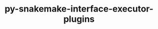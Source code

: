 ---
title: "py-snakemake-interface-executor-plugins"
layout: cache
categories: [package, develop-2024-08-04]
meta: {"versions": ["8.2.0"], "compilers": ["gcc@=7.3.1"], "oss": ["amzn2"], "platforms": ["linux"], "targets": ["aarch64", "neoverse_n1", "x86_64_v3"], "stacks": ["aws-isc", "aws-isc-aarch64", "root"], "num_specs": 3, "num_specs_by_stack": {"aws-isc-aarch64": 2, "root": 3, "aws-isc": 1}}
spec_details: [{"hash": "ci6hbmzpbk2knpcm3tmk2nq3csdpukqz", "compiler": "gcc@=7.3.1", "versions": ["8.2.0"], "os": "amzn2", "platform": "linux", "target": "aarch64", "variants": ["build_system=python_pip"], "stacks": ["aws-isc-aarch64", "root"], "size": "-", "tarball": "https://binaries.spack.io/releases/develop-2024-08-04/build_cache/linux-amzn2-aarch64/gcc-7.3.1/py-snakemake-interface-executor-plugins-8.2.0/linux-amzn2-aarch64-gcc-7.3.1-py-snakemake-interface-executor-plugins-8.2.0-ci6hbmzpbk2knpcm3tmk2nq3csdpukqz.spack"}, {"hash": "7oa5hllqhkjfmjxlqvowkkjam27su4wa", "compiler": "gcc@=7.3.1", "versions": ["8.2.0"], "os": "amzn2", "platform": "linux", "target": "neoverse_n1", "variants": ["build_system=python_pip"], "stacks": ["aws-isc-aarch64", "root"], "size": "-", "tarball": "https://binaries.spack.io/releases/develop-2024-08-04/build_cache/linux-amzn2-neoverse_n1/gcc-7.3.1/py-snakemake-interface-executor-plugins-8.2.0/linux-amzn2-neoverse_n1-gcc-7.3.1-py-snakemake-interface-executor-plugins-8.2.0-7oa5hllqhkjfmjxlqvowkkjam27su4wa.spack"}, {"hash": "szznhcymmrbvyxvxv5w5acybpzcpbz2z", "compiler": "gcc@=7.3.1", "versions": ["8.2.0"], "os": "amzn2", "platform": "linux", "target": "x86_64_v3", "variants": ["build_system=python_pip"], "stacks": ["aws-isc", "root"], "size": "-", "tarball": "https://binaries.spack.io/releases/develop-2024-08-04/build_cache/linux-amzn2-x86_64_v3/gcc-7.3.1/py-snakemake-interface-executor-plugins-8.2.0/linux-amzn2-x86_64_v3-gcc-7.3.1-py-snakemake-interface-executor-plugins-8.2.0-szznhcymmrbvyxvxv5w5acybpzcpbz2z.spack"}]
---